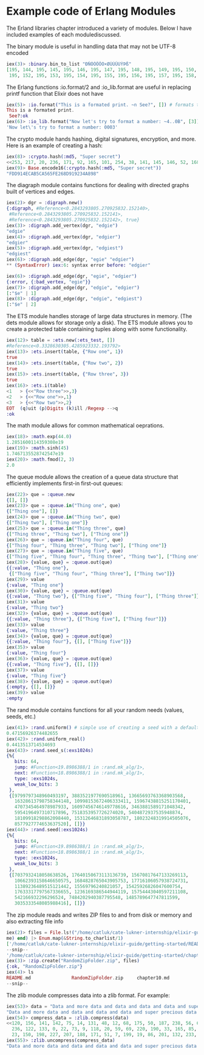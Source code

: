 # Example code of Erlang Modules

The Erland libraries chapter introduced a variety of modules. Below I have included examples of each modulediscussed.

The binary module is useful in handling data that may not be UTF-8 encoded
```elixir
iex(3)> :binary.bin_to_list "ÐÑÒÓÔÕÖ×ØÙÚÛÜÝÞß"
[195, 144, 195, 145, 195, 146, 195, 147, 195, 148, 195, 149, 195, 150, 195, 151,
 195, 152, 195, 153, 195, 154, 195, 155, 195, 156, 195, 157, 195, 158, 195, 159]
```

The Erlang functions :io.format/2 and :io_lib.format are useful in replacing printf function that Elixir does not have
```elixir
iex(5)> :io.format("This is a formated print. ~n See?", []) # formats to terminal output
This is a formated print.
 See?:ok
iex(6)> :io_lib.format("Now let's try to format a number: ~4..0B", [3]) # formats to an iolist
'Now let\'s try to format a number: 0003'
```

The crypto module hands hashing, digital signatures, encryption, and more. Here is an example of creating a hash:
```elixir
iex(8)> :crypto.hash(:md5, "Super secret")
<<253, 217, 20, 236, 171, 92, 165, 101, 254, 38, 141, 145, 146, 52, 168, 152>>
iex(9)> Base.encode16(:crypto.hash(:md5, "Super secret"))
"FDD914ECAB5CA565FE268D919234A898"
```

The diagraph module contains functions for dealing with directed graphs built of vertices and edges.
```elixir
iex(2)> dgr = :digraph.new()
{:digraph, #Reference<0.2843293805.270925832.152140>,
 #Reference<0.2843293805.270925832.152141>,
 #Reference<0.2843293805.270925832.152142>, true}
iex(3)> :digraph.add_vertex(dgr, "edgie")
"edgie"
iex(4)> :digraph.add_vertex(dgr, "edgier")
"edgier"
iex(5)> :digraph.add_vertex(dgr, "edgiest")
"edgiest"
iex(6)> :digraph.add_edge(dgr, "egie" "edgier")
** (SyntaxError) iex:6: syntax error before: "edgier"

iex(6)> :digraph.add_edge(dgr, "egie", "edgier")
{:error, {:bad_vertex, "egie"}}
iex(7)> :digraph.add_edge(dgr, "edgie", "edgier")
[:"$e" | 1]
iex(8)> :digraph.add_edge(dgr, "edgie", "edgiest")
[:"$e" | 2]
```

The ETS module handles storage of large data structures in memory. (The dets module allows for storage only a disk). The ETS module allows you to create a protected table containing tuples along with some functionality.
```elixir
iex(12)> table = :ets.new(:ets_test, [])
#Reference<0.3328630305.4285923332.193792>
iex(13)> :ets.insert(table, {"Row one", 1})
true
iex(14)> :ets.insert(table, {"Row two", 2})
true
iex(15)> :ets.insert(table, {"Row three", 3})
true
iex(16)> :ets.i(table)
<1   > {<<"Row three">>,3}
<2   > {<<"Row one">>,1}
<3   > {<<"Row two">>,2}
EOT  (q)uit (p)Digits (k)ill /Regexp -->q
:ok
```

The math module allows for common mathematical oeprations.
```elixir
iex(18)> :math.exp(44.0)
1.2851600114359308e19
iex(19)> :math.sinh(45)
1.7467135528742547e19
iex(20)> :math.fmod(2, 3)
2.0
```

The queue module allows the creation of a queue data structure that efficiently implements first-in first-out queues:
```elixir
iex(22)> que = :queue.new
{[], []}
iex(23)> que = :queue.in("Thing one", que)
{["Thing one"], []}
iex(24)> que = :queue.in("Thing two", que)
{["Thing two"], ["Thing one"]}
iex(25)> que = :queue.in("Thing three", que)
{["Thing three", "Thing two"], ["Thing one"]}
iex(26)> que = :queue.in("Thing four", que)
{["Thing four", "Thing three", "Thing two"], ["Thing one"]}
iex(27)> que = :queue.in("Thing five", que)
{["Thing five", "Thing four", "Thing three", "Thing two"], ["Thing one"]}
iex(28)> {value, que} = :queue.out(que)
{{:value, "Thing one"},
 {["Thing five", "Thing four", "Thing three"], ["Thing two"]}}
iex(29)> value
{:value, "Thing one"}
iex(30)> {value, que} = :queue.out(que)
{{:value, "Thing two"}, {["Thing five", "Thing four"], ["Thing three"]}}
iex(31)> value
{:value, "Thing two"}
iex(32)> {value, que} = :queue.out(que)
{{:value, "Thing three"}, {["Thing five"], ["Thing four"]}}
iex(33)> value
{:value, "Thing three"}
iex(34)> {value, que} = :queue.out(que)
{{:value, "Thing four"}, {[], ["Thing five"]}}
iex(35)> value
{:value, "Thing four"}
iex(36)> {value, que} = :queue.out(que)
{{:value, "Thing five"}, {[], []}}
iex(37)> value
{:value, "Thing five"}
iex(38)> {value, que} = :queue.out(que)
{:empty, {[], []}}
iex(39)> value
:empty
```

The rand module contains functions for all your random needs (values, seeds, etc.)
```elixir
iex(41)> :rand.uniform() # simple use of creating a seed with a default algorithim
0.47156926374482655
iex(42)> :rand.uniform_real()
0.4413513714534693
iex(43)> :rand.seed_s(:exs1024s)
{%{
   bits: 64,
   jump: #Function<19.8986388/1 in :rand.mk_alg/1>,
   next: #Function<18.8986388/1 in :rand.mk_alg/1>,
   type: :exs1024s,
   weak_low_bits: 3
 },
 {[9799797348960493197, 3883521977690518961, 13665693763368903568,
   16328613798758344148, 10998153672406333411, 15967438815251170401,
   4707345464978987933, 16097456746149778616, 3463881589171048342,
   5954196497310717896, 7518353957726274020, 5404872937535948874,
   18109918298862098440, 15312646831893058787, 18023248319914505076,
   8577927774653637520], []}}
iex(44)> :rand.seed(:exs1024s)
{%{
   bits: 64,
   jump: #Function<19.8986388/1 in :rand.mk_alg/1>,
   next: #Function<18.8986388/1 in :rand.mk_alg/1>,
   type: :exs1024s,
   weak_low_bits: 3
 },
 {[7037932418058638526, 17640150673113136739, 15670817647133269113,
   10662393158646650575, 1684828765043905753, 17716106057938724731,
   11389236489515121442, 15569796240821057, 15425926826047600754,
   17633317797567336655, 1236169386544944119, 15754443040597211108,
   542166932296296524, 7484202940387795548, 1485789647747811599,
   3035333548085988416], []}}
```

The zip module reads and writes ZIP files to and from disk or memory and also extracting file info
```elixir
iex(2)> files = File.ls!("/home/catluk/cate-lukner-internship/elixir-guide/getting-started") |> Enum.map(fn filename -> Path.join("/home/catluk/cate-lukner-internship/elixir-guide/getting-started", filena
me) end) |> Enum.map(&String.to_charlist/1)
['/home/catluk/cate-lukner-internship/elixir-guide/getting-started/README.md',
--snip--
'/home/catluk/cate-lukner-internship/elixir-guide/getting-started/chapter9.md']
iex(3)> :zip.create("RandomZipFolder.zip", files)
{:ok, "RandomZipFolder.zip"}
iex(4)> ls
README.md               RandomZipFolder.zip     chapter10.md            chapter11
--snip--
```
The zlib module compresses data into a zlib format. For example:
```elixir
iex(53)> data = "Data and more data and data and data and data and super precious data that is very long and I don't know how long I will be typing. I want to stop now but I want to create some super long data honestly this run on sentence is like sentences in Polish they just keep going and going and going and going and going."
"Data and more data and data and data and data and super precious data that is very long and I don't know how long I will be typing. I want to stop now but I want to create some super long data honestly this run on sentence is like sentences in Polish they just keep going and going and going and going and going."
iex(54)> compress_data = :zlib.compress(data)
<<120, 156, 141, 142, 75, 14, 131, 48, 12, 68, 175, 50, 187, 238, 56, 69, 55,
  236, 122, 133, 0, 22, 73, 9, 118, 20, 59, 69, 220, 190, 33, 165, 85, 87, 85,
  23, 150, 198, 227, 207, 188, 171, 51, 7, 199, 19, 86, 201, 132, 233, ...>>
iex(55)> :zlib.uncompress(compress_data)
"Data and more data and data and data and data and super precious data that is very long and I don't know how long I will be typing. I want to stop now but I want to create some super long data honestly this run on sentence is like sentences in Polish they just keep going and going and going and going and going."
```


